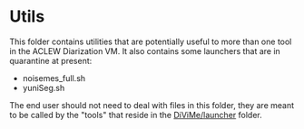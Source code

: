 # Utils

This folder contains utilities that are potentially useful to more than one tool in the ACLEW Diarization VM. It also contains some launchers that are in quarantine at present:
- noisemes_full.sh
- yuniSeg.sh

The end user should not need to deal with files in this folder, they are meant to be called by the "tools" that reside in the [DiViMe/launcher](https://github.com/srvk/DiViMe/tree/master/launcher) folder.
